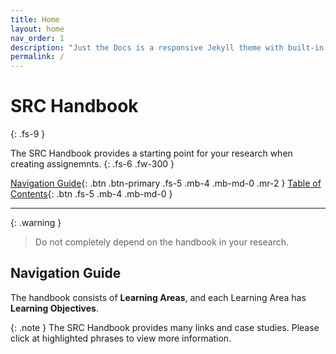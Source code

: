 ```yaml
---
title: Home
layout: home
nav_order: 1
description: "Just the Docs is a responsive Jekyll theme with built-in search that is easily customizable and hosted on GitHub Pages."
permalink: /
---
```


# SRC Handbook
{: .fs-9 }

The SRC Handbook provides a starting point for your research when creating assignemnts.
{: .fs-6 .fw-300 }

[Navigation Guide](#getting-started){: .btn .btn-primary .fs-5 .mb-4 .mb-md-0 .mr-2 }
[Table of Contents][Just the Docs repo]{: .btn .fs-5 .mb-4 .mb-md-0 }

---

{: .warning }
> Do not completely depend on the handbook in your research.


## Navigation Guide

The handbook consists of **Learning Areas**, and each Learning Area has **Learning Objectives**. 

{: .note }
The SRC Handbook provides many links and case studies. Please click at highlighted phrases to view more information.




[Just the Docs repo]: https://github.com/just-the-docs/just-the-docs